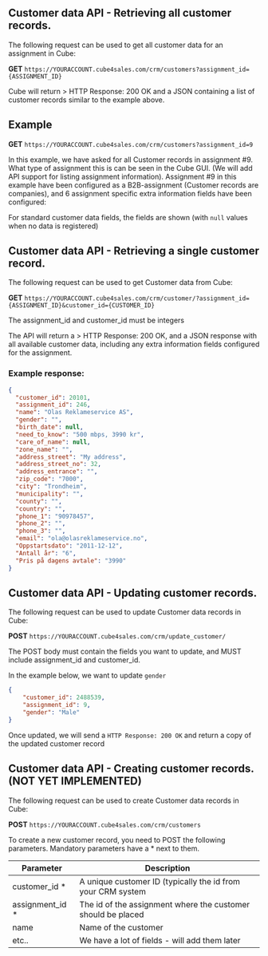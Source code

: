 ## Customer data API - Retrieving all customer records.
The following request can be used to get all customer data for an assignment in Cube:

**GET** ```https://YOURACCOUNT.cube4sales.com/crm/customers?assignment_id={ASSIGNMENT_ID}```

Cube will return > HTTP Response: 200 OK and a JSON containing a list of customer records similar to the example above.


## Example

**GET** ```https://YOURACCOUNT.cube4sales.com/crm/customers?assignment_id=9```

In this example, we have asked for all Customer records in assignment #9. What type of assignment this is can be seen in the Cube GUI. (We will add API support for listing assignment information).
Assignment #9 in this example have been configured as a B2B-assignment (Customer records are companies), and 6 assignment specific extra information fields have been configured:

For standard customer data fields, the fields are shown (with `null` values when no data is registered)


## Customer data API - Retrieving a single customer record.
The following request can be used to get Customer data from Cube:

**GET** ```https://YOURACCOUNT.cube4sales.com/crm/customer/?assignment_id={ASSIGNMENT_ID}&customer_id={CUSTOMER_ID}```

The assignment_id and customer_id must be integers

The API will return a > HTTP Response: 200 OK, and a JSON response with all available customer data, including any extra information fields configured for the assignment.
### Example response:

```json  
{
  "customer_id": 20101,
  "assignment_id": 246,
  "name": "Olas Reklameservice AS",
  "gender": "",
  "birth_date": null,
  "need_to_know": "500 mbps, 3990 kr",
  "care_of_name": null,
  "zone_name": "",
  "address_street": "My address",
  "address_street_no": 32,
  "address_entrance": "",
  "zip_code": "7000",
  "city": "Trondheim",
  "municipality": "",
  "county": "",
  "country": "",
  "phone_1": "90978457",
  "phone_2": "",
  "phone_3": "",
  "email": "ola@olasreklameservice.no",
  "Oppstartsdato": "2011-12-12",
  "Antall år": "6",
  "Pris på dagens avtale": "3990"
}
  ```


## Customer data API - Updating customer records.
The following request can be used to update Customer data records in Cube:

**POST** ```https://YOURACCOUNT.cube4sales.com/crm/update_customer/```

The POST body must contain the fields you want to update, and MUST include assignment_id and customer_id.

In the example below, we want to update ```gender```

```json 
{
    "customer_id": 2488539,
    "assignment_id": 9,
    "gender": "Male"
}
```  

Once updated, we will send a ```HTTP Response: 200 OK``` and return a copy of the updated customer record


## Customer data API - Creating customer records. (NOT YET IMPLEMENTED)
The following request can be used to create Customer data records in Cube:

**POST** ```https://YOURACCOUNT.cube4sales.com/crm/customers```

To create a new customer record, you need to POST the following parameters. Mandatory parameters have a * next to them.

| Parameter     | Description |
| ------------- |-------------|
| customer_id *  | A unique customer ID (typically the id from your CRM system |
| assignment_id * | The id of the assignment where the customer should be placed |
| name          | Name of the customer |
| etc..         | We have a lot of fields - will add them later |



